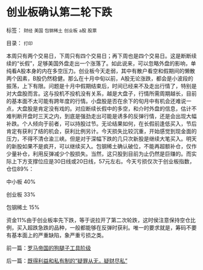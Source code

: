 # 创业板确认第二轮下跌

标签： `财经` `美国` `包钢稀土` `创业板` `a股` `股票` 

目录： `打印`

本周只有两个交易日，下周只有四个交易日；再下周也是四个交易日。这是断断续续的“长假”，足够美国外盘走出一个涨落了。如此说来，可以忽略外盘的影响，单纯看A股本身的内在多空压力。创业板今天走弱，其中有散户看空和假期间的懒散两个因素，B股仍然稳健。那么在十月中旬以前，A股无论涨跌，都会是小波段的振荡，上下有限。问题是十月中假期结束后，时间已经来不及走出行情了，特别是对大盘股而言。这与投机不投机没有关系，越是大盘子，行情所需周期越长，目前的基本面不太可能有跨年度的行情。小盘股是否在余下的旬月中有机会还难说一点，大盘股是肯定没有戏的。对应断续长假中的多空，和介时外盘的信息，估计不难判断开盘时三天之内，到底是强劲走出可能是诱多的反弹行情，还是会出现大幅补跌。个人倾向于前者，可以持股过节。无论结果如何，在长假前逢低买入，节后肯定有获利了结的机会，获利比例另计。今天损失比较沉重，开始感觉到现金面的压力，不得不清仓渝三峡。但是对于深幅下跌的几只次新股是继续大笔买入。明天的新股如果不是疯开，可以继续买入。包钢稀土确认破位，不能再超额补仓，仅作少量补仓，利用反弹减少个股损失。当然，这只股到目前为止仍然是巨赚的。而实际上下方支撑位应是30日线或20日线，57元左右。今天亏损仅次于创业板指数，仓位89%：

中小板 40%

创业板 33%

包钢稀土 15%

资金11%由于创业板率先下跌，等于说拉开了第二次轮跌，这时侯注意保持空仓比例，买入超跌急跌的品种，一般都能够在反弹时获利。唯一的要求就是，筹码不要有基本面上的严重缺陷，象严重亏损之类。

前一篇：[罗马帝国的狗腿子工具阶级](../../../2010/9/18/罗马帝国的狗腿子工具阶级.md)

后一篇：[既得利益和私有制的“疑罪从无，疑财尽私”](../../../2010/9/20/既得利益和私有制的“疑罪从无，疑财尽私”.md)